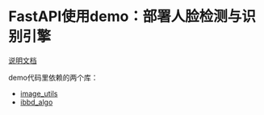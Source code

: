 # FastAPI使用demo：部署人脸检测与识别引擎

[说明文档](https://mp.weixin.qq.com/s?__biz=MzU3NDQ3MjI3Nw==&mid=2247484647&idx=1&sn=743451b2caf515e725ffab3f16be1fbb&chksm=fd30adddca4724cbd993f0df6404840194680be4b74b01067f90725e24f2b161101c6358312f&token=1899750878&lang=zh_CN#rd)

demo代码里依赖的两个库：

- [image_utils](https://github.com/ibbd-dev/python-image-utils)
- [ibbd_algo](https://github.com/ibbd-dev/python-ibbd-algo)


